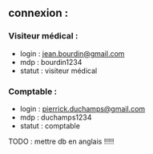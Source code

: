 ## connexion : 
### Visiteur médical :
* login : jean.bourdin@gmail.com
* mdp : bourdin1234
* statut : visiteur médical


### Comptable : 
* login : pierrick.duchamps@gmail.com
* mdp : duchamps1234
* statut : comptable

TODO : mettre db en anglais !!!!!